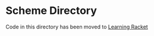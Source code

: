 # Scheme Directory
Code in this directory has been moved to [Learning Racket](https://github.com/lojic/LearningRacket)